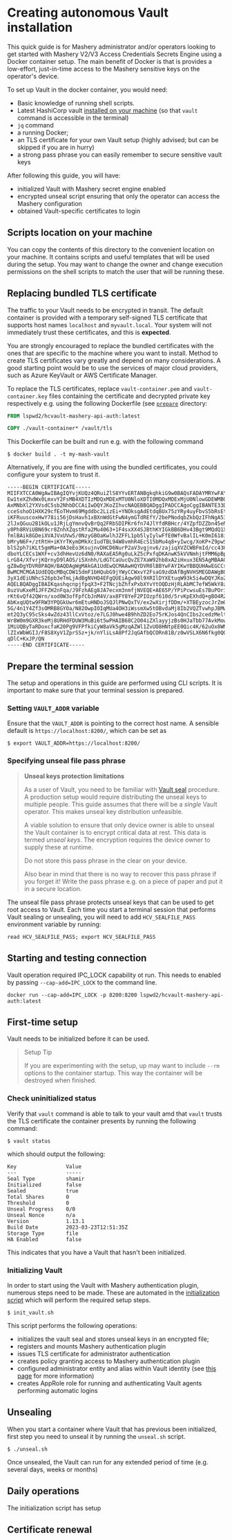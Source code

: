 # Creating autonomous Vault installation

This quick guide is for Mashery administrator and/or operators looking to get started with Mashery V2/V3 Access
Credentials Secrets Engine using a Docker container setup. The main benefit of Docker is that is provides a low-effort,
just-in-time access to the Mashery sensitive keys on the operator's device.

To set up Vault in the docker container, you would need:

- Basic knowledge of running shell scripts.
- Latest HashiCorp vault [installed on your machine](https://developer.hashicorp.com/vault/docs/install) (so
  that `vault` command is accessible in the terminal)
- `jq` command
- a running Docker;
- an TLS certificate for your own Vault setup (highly advised; but can be skipped if you are in hurry)
- a strong pass phrase you can easily remember to secure sensitive vault keys

After following this guide, you will have:

- initialized Vault with Mashery secret engine enabled
- encrypted unseal script ensuring that only the operator can access the Mashery configuration
- obtained Vault-specific certificates to login

## Scripts location on your machine

You can copy the contents of this directory to the convenient location on your machine. It contains scripts and useful
templates that will be used during the setup. You may want to change the owner and change execution permissions on the
shell scripts to match the user that will be running these.

## Replacing bundled TLS certificate

The traffic to your Vault needs to be encrypted in transit. The default container is provided with a temporary
self-signed TLS certificate that supports host names `localhost` and `myvault.local`. Your system will not immediately
trust these certificates, and this is **expected**.

You are strongly encouraged to replace the bundled certificates with the ones that are specific to the machine where
you want to install. Method to create TLS certificates vary greatly and depend on many considerations. A good starting
point would be to use the services of major cloud providers, such as Azure KeyVault or AWS Certificate Manager.

To replace the TLS certificates, replace `vault-container.pem` and `vault-container.key` files containing the
certificate
and decrypted private key respectively e.g. using the following Dockerfile (see [`prepare`](./prepare) directory:

```dockerfile
FROM lspwd2/hcvault-mashery-api-auth:latest

COPY ./vault-container* /vault/tls
```

This Dockerfile can be built and run e.g. with the following command

```shell
$ docker build . -t my-mash-vault
```

Alternatively, if you are fine with using the bundled certificates, you could configure your system to trust it.

```shell
-----BEGIN CERTIFICATE-----
MIIFXTCCA0WgAwIBAgIQYvjKUQz4QRuiZlS8YYvERTANBgkqhkiG9w0BAQsFADAYMRYwFAYDVQQD
Ew1teXZhdWx0LmxvY2FsMB4XDTIzMDQxMDExMTU0NloXDTI0MDQxMDExMjU0NlowGDEWMBQGA1UE
AxMNbXl2YXVsdC5sb2NhbDCCAiIwDQYJKoZIhvcNAQEBBQADggIPADCCAgoCggIBANTE33D+tZ2Z
cceSshoO1HXK29cfEoTHvm69Mgddbc2LizEi+YNOksgAdEtdqBUx75zYRy4uyFbvS5bRsEt2im28
iKFRuuscoxHwY78ii56jDsHavh1xBXnWdGtFwN4ymGTdREfY/2bePNodqbZkbQzIFhNgA53NOmqa
2lJxQGuu2B1kOLu1JRjLgYmnvQvBrQq2FRbSDIPKr6fn74JlYfdRBHcr/4YZpfDZZbn45eNVcas4
y0Ph8RViUBN69cr8ZnhXZqstRfa2Mu4063+1F4sxXX4SJBthKYIGkBB6DHv43Bgt9MQdQ1XqAchS
fmlBAik8GDeiXVAJVxUVw5/0NzyGBOaKwlhJZFFL1pb5lyIylwFfE0WfvBalIL+K0mI618iuX9sn
bMryN6F+/ztRtH+iKYrTKymDMkXcIudTBL94W8vmhR4EcS15bMu4q8+yIwcg/XoKP+Z9pwS073nl
blS2ph7iKLt5gmMa+0A3eEo3KsujnvDHCD6NurP2aV3vgjnv6/zajiqXVZCWBFmId/cc43HPiOdN
dboYLCECs1WXF+cv3dhHevUz6dN0/RAXaEA5Rg0uLkZ5cPxfqDKAnwK5kVVNmhjtFMM6pBpvm1HS
LrG84/XfvrjKQrnyD9lAOS/i5Xnhh/LdGTCaUucQvZE7XaW92hb8xA2iHxux3EN5AgMBAAGjgaIw
gZ8wDgYDVR0PAQH/BAQDAgWgMAkGA1UdEwQCMAAwHQYDVR0lBBYwFAYIKwYBBQUHAwEGCCsGAQUF
BwMCMCMGA1UdEQQcMBqCDW15dmF1bHQubG9jYWyCCWxvY2FsaG9zdDAfBgNVHSMEGDAWgBQSICDD
3yX1dEiUNhcS26pb3eTmLjAdBgNVHQ4EFgQUEiAgw98l9XRIlDYXEtuqW93k5i4wDQYJKoZIhvcN
AQELBQADggIBAIKqashqcnpjfpqX3+F2TNcjbZhfxPxbXYvYtOQDzHjRLAbMC7efW5WkY8zXw22o
8uzVuKxeM1JFFZH2nFqa/J9FzhAEg8JA7ecxm3nmfjNVEQE+AE65P/YPiPcwsuEs7BuPOrivj5k0
rKt6vQf42QWrn/xod0W3ofFpfCbJnM4V/ax8FY8YeF2PIOzpf610d/5rvKpEXhdQ+gBO4RZo9Yk6
AbKxqUQtw9FRW3YPQGkUwr6mEtuHNDoJSQJlPNwQxTV/ex2wXirjfDDm/+XTBEyzocJrZmOchDrm
5G/4n1Y4Zf3sOMRB8GYOa/N82OwpIOIqMUa4OH3iWssmXw5tOBvdaMj8Ib2VQZTvwhpJBMwJtjVa
mt2Q3yC95cSks4wZdz43llCxVtoz/e7LGJ0hwe4B9hhZD2Eo75rKJos4QnCIbs2cedzMelto/EDa
Wr8W0m9GXR3keMj8URHdFDUW3MuBi6t5wPHAIB68C2O04iZXlayyjzBs0HJaTbb77AvkMowp4ymV
1MiUQByTaRDoxcfaK20Pg9VFPfkiCyW8aVk5gMzqAZWl1ZvUO8HNtpEE0Qic4K/62uOx8WN69nFK
lZIxWbWGIJ/F8S8XyV1ZprSSz+jk/nYliLsA8Pf2JqGAfbQCORn81B/z0wVSLX6N6fkg0QQA04fY
qDlC+KxJP/QN
-----END CERTIFICATE-----
```

## Prepare the terminal session

The setup and operations in this guide are performed using CLI scripts. It is important to make sure that your terminal
session is prepared.

### Setting `VAULT_ADDR` variable

Ensure that the `VAULT_ADDR` is pointing to the correct host name. A sensible default is `https://localhost:8200/`,
which
can be set as

```shell
$ export VAULT_ADDR=https://localhost:8200/
```

### Specifying unseal file pass phrase

> **Unseal keys protection limitations**
>
> As a user of Vault, you need to be familiar with  [Vault seal](https://developer.hashicorp.com/vault/docs/concepts/seal#seal-unseal)
> procedure. A production setup would require distributing the unseal keys to multiple people. This guide assumes that
> there will be a _single_ Vault operator. This makes unseal key distribution unfeasible.
>
> A viable solution to ensure that only device owner is able to unseal the Vault container is to encrypt
> critical data at rest. This data is termed *unseal keys*. The encryption requires the device owner to supply these at
> runtime.
> 
> Do not store this pass phrase in the clear on your device.
> 
> Also bear in mind that there is no way to recover this pass phrase if you forget it! Write the pass phrase e.g. 
> on a piece of paper and put it in a secure location.

The unseal file pass phrase protects unseal keys that can be used to get root access to Vault. Each time you start a terminal
session that performs Vault sealing or unsealing, you will need to add `HCV_SEALFILE_PASS` environment variable by
running:

```shell
read HCV_SEALFILE_PASS; export HCV_SEALFILE_PASS
```

## Starting and testing connection

Vault operation required IPC_LOCK capability ot run. This needs to enabled by passing `--cap-add=IPC_LOCK`
to the command line.

```shell
docker run --cap-add=IPC_LOCK -p 8200:8200 lspwd2/hcvault-mashery-api-auth:latest
```

## First-time setup
Vault needs to be initialized before it can be used.

> Setup Tip
>
> If you are experimenting with the setup, up may want to include `--rm` options to the container startup. This way
> the container will be destroyed when finished.

### Check uninitialized status

Verify that `vault` command is able to talk to your vault amd that `vault` trusts the TLS certificate
the container presents by running the following command:
```shell
$ vault status
```
which should output the following:
```text
Key                Value
---                -----
Seal Type          shamir
Initialized        false
Sealed             true
Total Shares       0
Threshold          0
Unseal Progress    0/0
Unseal Nonce       n/a
Version            1.13.1
Build Date         2023-03-23T12:51:35Z
Storage Type       file
HA Enabled         false
```

This indicates that you have a Vault that hasn't been initialized.

### Initializing Vault

In order to start using the Vault with Mashery authentication plugin, numerous steps need to be made. These are
automated in the [initialization script](./admin/init_vault.sh) which will perform the required setup steps.

```shell
$ init_vault.sh
```
This script performs the following operations:
- initializes the vault seal and stores unseal keys in an encrypted file;
- registers and mounts Mashery authentication plugin
- issues TLS certificate for administrator authentication
- creates policy granting access to Mashery authentication plugin
- configured administrator entity and alias within Vault identity (see
  [this page](https://developer.hashicorp.com/vault/docs/concepts/identity) for more information)
- creates AppRole role for running and authenticating Vault agents performing automatic logins

## Unsealing
When you start a container where Vault that has previous been initialized, first step you need to unseal it by running
the `unseal.sh` script. 
```shell
$ ./unseal.sh
```
Once unsealed, the Vault can run for any extended period of time (e.g. several days, weeks or months)

## Daily operations

The initialization script has setup 

## Certificate renewal



